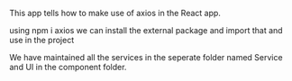 This app tells how to make use of axios in the React app.

using npm i axios we can install the external package and import that and use in the project

We have maintained all the services in the seperate folder named Service and UI in the component folder.